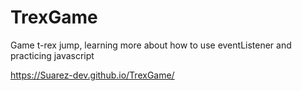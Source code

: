 # TrexGame

Game t-rex jump,
learning more about how to use eventListener and
practicing javascript

https://Suarez-dev.github.io/TrexGame/
